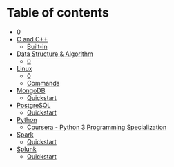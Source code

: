 # Table of contents

* [0](README.md)
* [C and C++](<README (1).md>)
  * [Built-in](c-and-c++/built-in.md)
* [Data Structure & Algorithm](data-structure-and-algorithm/README.md)
  * [0](data-structure-and-algorithm/0.md)
* [Linux](<README (1) (1).md>)
  * [0](readme/0.md)
  * [Commands](readme/0-1.md)
* [MongoDB](mongodb/README.md)
  * [Quickstart](mongodb/quickstart.md)
* [PostgreSQL](postgresql/README.md)
  * [Quickstart](postgresql/quickstart.md)
* [Python](python/README.md)
  * [Coursera - Python 3 Programming Specialization](python/coursera-python-3-programming-specialization.md)
* [Spark](spark/README.md)
  * [Quickstart](spark/quickstart.md)
* [Splunk](splunk/README.md)
  * [Quickstart](splunk/quickstart.md)
